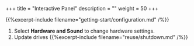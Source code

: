 +++
title = "Interactive Panel"
description = ""
weight = 50
+++

{{%excerpt-include filename="getting-start/configuration.md" /%}}
1. Select **Hardware and Sound** to change hardware settings.
1. Update drives
{{%excerpt-include filename="reuse/shutdown.md" /%}}